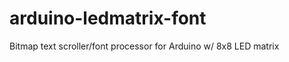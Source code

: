 arduino-ledmatrix-font
======================

Bitmap text scroller/font processor for Arduino w/ 8x8 LED matrix
